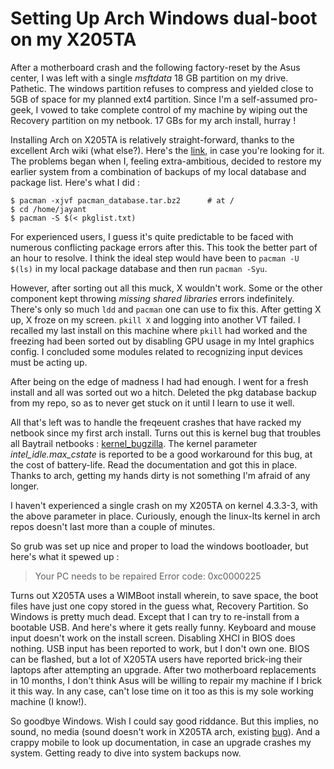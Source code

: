 # Setting Up Arch Windows dual-boot on my X205TA

After a motherboard crash and the following factory-reset by the Asus center, I was left with a single *msftdata* 18 GB partition on my drive. Pathetic. The windows partition refuses to compress and yielded close to 5GB of space for my planned ext4 partition. Since I'm a self-assumed pro-geek, I vowed to take complete control of my machine by wiping out the Recovery partition on my netbook. 17 GBs for my arch install, hurray !

Installing Arch on X205TA is relatively straight-forward, thanks to the excellent Arch wiki (what else?). Here's the [link](https://wiki.archlinux.org/index.php/Asus_x205ta), in case you're looking for it. The problems began when I, feeling extra-ambitious, decided to restore my earlier system from a combination of backups of my local database and package list. Here's what I did : 
```
$ pacman -xjvf pacman_database.tar.bz2		# at /
$ cd /home/jayant
$ pacman -S $(< pkglist.txt)
```
For experienced users, I guess it's quite predictable to be faced with numerous conflicting package errors after this. This took the better part of an hour to resolve. I think the ideal step would have been to `pacman -U $(ls)` in my local package database and then run `pacman -Syu`. 

However, after sorting out all this muck, X wouldn't work. Some or the other component kept throwing *missing shared libraries* errors indefinitely. There's only so much `ldd` and `pacman` one can use to fix this. After getting X up, X froze on my screen. `pkill X` and logging into another VT failed. I recalled my last install on this machine where `pkill` had worked and the freezing had been sorted out by disabling GPU usage in my Intel graphics config. I concluded some modules related to recognizing input devices must be acting up. 

After being on the edge of madness I had had enough. I went for a fresh install and all was sorted out wo a hitch. Deleted the pkg database backup from my repo, so as to never get stuck on it until I learn to use it well. 

All that's left was to handle the freqeuent crashes that have racked my netbook since my first arch install. Turns out this is kernel bug that troubles all Baytrail netbooks : [kernel_bugzilla](https://bugzilla.kernel.org/show_bug.cgi?id=109051). The kernel parameter *intel_idle.max_cstate* is reported to be a good workaround for this bug, at the cost of battery-life. Read the documentation and got this in place. Thanks to arch, getting my hands dirty is not something I'm afraid of any longer.

I haven't experienced a single crash on my X205TA on kernel 4.3.3-3, with the above parameter in place. Curiously, enough the linux-lts kernel in arch repos doesn't last more than a couple of minutes.

So grub was set up nice and proper to load the windows bootloader, but here's what it spewed up : 
> Your PC needs to be repaired 
> Error code: 0xc0000225 

Turns out X205TA uses a WIMBoot install wherein, to save space, the boot files have just one copy stored in the guess what, Recovery Partition. So Windows is pretty much dead. Except that I can try to re-install from a bootable USB. And here's where it gets really funny. Keyboard and mouse input doesn't work on the install screen. Disabling XHCI in BIOS does nothing. USB input has been reported to work, but I don't own one. BIOS can be flashed, but a lot of X205TA users have reported brick-ing their laptops after attempting an upgrade. After two motherboard replacements in 10 months, I don't think Asus will be willing to repair my machine if I brick it this way. In any case, can't lose time on it too as this is my sole working machine (I know!).

So goodbye Windows. Wish I could say good riddance. But this implies, no sound, no media (sound doesn't work in X205TA arch, existing [bug](https://bugzilla.kernel.org/show_bug.cgi?id=95681)). And a crappy mobile to look up documentation, in case an upgrade crashes my system. Getting ready to dive into system backups now.

